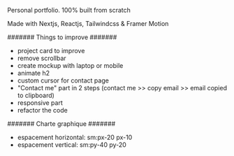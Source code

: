 Personal portfolio. 100% built from scratch

Made with Nextjs, Reactjs, Tailwindcss & Framer Motion

####### Things to improve #######
- project card to improve
- remove scrollbar
- create mockup with laptop or mobile
- animate h2
- custom cursor for contact page
- "Contact me" part in 2 steps (contact me >> copy email >> email copied to clipboard)
- responsive part
- refactor the code

####### Charte graphique #######
- espacement horizontal: sm:px-20 px-10
- espacement vertical: sm:py-40 py-20